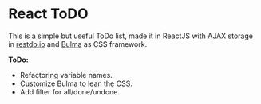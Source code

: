 # React ToDO

This is a simple but useful ToDo list, made it in ReactJS with AJAX storage in [restdb.io](https://restdb.io) and [Bulma](https://bulma.io) as CSS framework.

**ToDo:**

- Refactoring variable names.
- Customize Bulma to lean the CSS.
- Add filter for all/done/undone.

